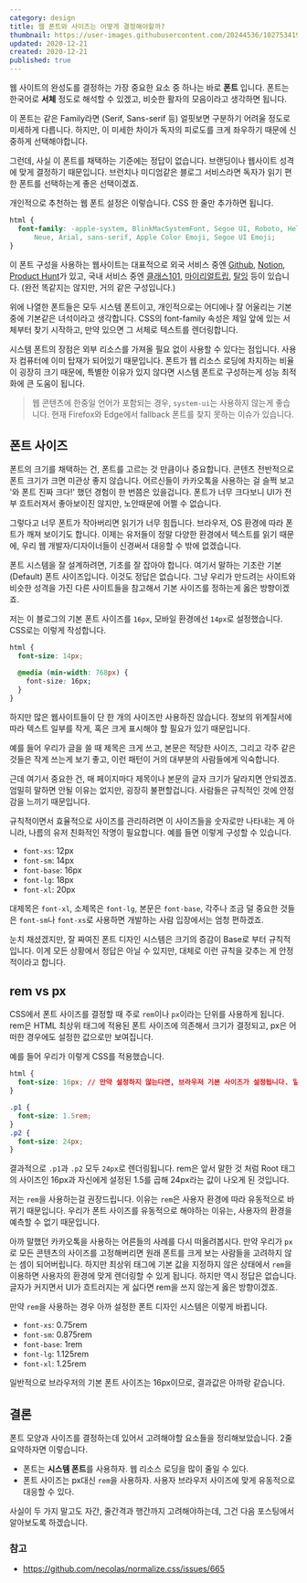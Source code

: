 ```yaml
---
category: design
title: 웹 폰트와 사이즈는 어떻게 결정해야할까?
thumbnail: https://user-images.githubusercontent.com/20244536/102753419-964e0c80-43ae-11eb-837a-fd902643f37a.png
updated: 2020-12-21
created: 2020-12-21
published: true
---
```


웹 사이트의 완성도를 결정하는 가장 중요한 요소 중 하나는 바로 **폰트** 입니다. 폰트는 한국어로 **서체** 정도로 해석할 수 있겠고, 비슷한 활자의 모음이라고 생각하면 됩니다.

이 폰트는 같은 Family라면 (Serif, Sans-serif 등) 얼핏보면 구분하기 어려울 정도로 미세하게 다릅니다. 하지만, 이 미세한 차이가 독자의 피로도를 크게 좌우하기 때문에 신중하게 선택해야합니다.

<!--more-->

그런데, 사실 이 폰트를 채택하는 기준에는 정답이 없습니다. 브랜딩이나 웹사이트 성격에 맞게 결정하기 때문입니다. 브런치나 미디엄같은 블로그 서비스라면 독자가 읽기 편한 폰트를 선택하는게 좋은 선택이겠죠.

개인적으로 추천하는 웹 폰트 설정은 이렇습니다. CSS 한 줄만 추가하면 됩니다.

```css
html {
  font-family: -apple-system, BlinkMacSystemFont, Segoe UI, Roboto, Helvetica
      Neue, Arial, sans-serif, Apple Color Emoji, Segoe UI Emoji;
}
```

이 폰트 구성을 사용하는 웹사이트는 대표적으로 외국 서비스 중엔 [Github](https://www.github.com), [Notion](https://notion.so), [Product Hunt](https://www.producthunt.com)가 있고, 국내 서비스 중엔 [클래스101](https://class101.net), [마이리얼트립](https://www.myrealtrip.com), [탈잉](https://taling.me/) 등이 있습니다. (완전 똑같지는 않지만, 거의 같은 구성입니다.)

위에 나열한 폰트들은 모두 시스템 폰트이고, 개인적으로는 어디에나 잘 어울리는 기본 중에 기본같은 녀석이라고 생각합니다. CSS의 font-family 속성은 제일 앞에 있는 서체부터 찾기 시작하고, 만약 있으면 그 서체로 텍스트를 렌더링합니다.

시스템 폰트의 장점은 외부 리소스를 가져올 필요 없이 사용할 수 있다는 점입니다. 사용자 컴퓨터에 이미 탑재가 되어있기 때문입니다. 폰트가 웹 리소스 로딩에 차지하는 비율이 굉장히 크기 때문에, 특별한 이유가 있지 않다면 시스템 폰트로 구성하는게 성능 최적화에 큰 도움이 됩니다.

> 웹 콘텐츠에 한중일 언어가 포함되는 경우, `system-ui`는 사용하지 않는게 좋습니다. 현재 Firefox와 Edge에서 fallback 폰트를 찾지 못하는 이슈가 있습니다.

## 폰트 사이즈

폰트의 크기를 채택하는 건, 폰트를 고르는 것 만큼이나 중요합니다. 콘텐츠 전반적으로 폰트 크기가 크면 미관상 좋지 않습니다. 어르신들이 카카오톡을 사용하는 걸 슬쩍 보고 '와 폰트 진짜 크다!' 했던 경험이 한 번쯤은 있을겁니다. 폰트가 너무 크다보니 UI가 전부 흐트러져서 좋아보이진 않지만, 노안때문에 어쩔 수 없습니다.

그렇다고 너무 폰트가 작아버리면 읽기가 너무 힘듭니다. 브라우저, OS 환경에 따라 폰트가 깨져 보이기도 합니다. 이제는 유저들이 정말 다양한 환경에서 텍스트를 읽기 때문에, 우리 웹 개발자/디자이너들이 신경써서 대응할 수 밖에 없겠습니다.

폰트 시스템을 잘 설계하려면, 기초를 잘 잡아야 합니다. 여기서 말하는 기초란 기본 (Default) 폰트 사이즈입니다. 이것도 정답은 없습니다. 그냥 우리가 만드려는 사이트와 비슷한 성격을 가진 다른 사이트들을 참고해서 기본 사이즈를 정하는게 옳은 방향이겠죠.

저는 이 블로그의 기본 폰트 사이즈를 `16px`, 모바일 환경에선 `14px`로 설정했습니다. CSS로는 이렇게 작성합니다.

```css
html {
  font-size: 14px;

  @media (min-width: 768px) {
    font-size: 16px;
  }
}
```

하지만 많은 웹사이트들이 단 한 개의 사이즈만 사용하진 않습니다. 정보의 위계질서에 따라 텍스트 일부를 작게, 혹은 크게 표시해야 할 필요가 있기 때문입니다.

예를 들어 우리가 글을 쓸 때 제목은 크게 쓰고, 본문은 적당한 사이즈, 그리고 각주 같은 것들은 작게 쓰는게 보기 좋고, 이런 패턴이 거의 대부분의 사람들에게 익숙합니다.

근데 여기서 중요한 건, 매 페이지마다 제목이나 본문의 글자 크기가 달라지면 안되겠죠. 엄밀히 말하면 안될 이유는 없지만, 굉장히 불편할겁니다. 사람들은 규칙적인 것에 안정감을 느끼기 때문입니다.

규칙적이면서 효율적으로 사이즈를 관리하려면 이 사이즈들을 숫자로만 나타내는 게 아니라, 나름의 유저 친화적인 작명이 필요합니다. 예를 들면 이렇게 구성할 수 있습니다.

- `font-xs`: 12px
- `font-sm`: 14px
- `font-base`: 16px
- `font-lg`: 18px
- `font-xl`: 20px

대제목은 `font-xl`, 소제목은 `font-lg`, 본문은 `font-base`, 각주나 조금 덜 중요한 것들은 `font-sm`나 `font-xs`로 사용하면 개발하는 사람 입장에서는 엄청 편하겠죠.

눈치 채셨겠지만, 잘 짜여진 폰트 디자인 시스템은 크기의 증감이 Base로 부터 규칙적입니다. 이게 모든 상황에서 정답은 아닐 수 있지만, 대체로 이런 규칙을 갖추는 게 안정적이라고 합니다.

## rem vs px

CSS에서 폰트 사이즈를 결정할 때 주로 `rem`이나 `px`이라는 단위를 사용하게 됩니다. rem은 HTML 최상위 태그에 적용된 폰트 사이즈에 의존해서 크기가 결정되고, px은 어떠한 경우에도 설정한 값으로만 보여집니다.

예를 들어 우리가 이렇게 CSS를 적용했습니다.

```css
html {
  font-size: 16px; // 만약 설정하지 않는다면, 브라우저 기본 사이즈가 설정됩니다. 일반적으로 16px입니다.
}

.p1 {
  font-size: 1.5rem;
}
.p2 {
  font-size: 24px;
}
```

결과적으로 `.p1`과 `.p2` 모두 `24px`로 렌더링됩니다. rem은 앞서 말한 것 처럼 Root 태그의 사이즈인 16px과 자신에게 설정된 1.5를 곱해 24px라는 값이 나오게 된 것입니다.

저는 `rem`을 사용하는걸 권장드립니다. 이유는 `rem`은 사용자 환경에 따라 유동적으로 바뀌기 때문입니다. 우리가 폰트 사이즈를 유동적으로 해야하는 이유는, 사용자의 환경을 예측할 수 없기 때문입니다.

아까 말했던 카카오톡을 사용하는 어른들의 사례를 다시 떠올려봅시다. 만약 우리가 `px`로 모든 콘텐츠의 사이즈를 고정해버리면 원래 폰트를 크게 보는 사람들을 고려하지 않는 셈이 되어버립니다. 하지만 최상위 태그에 기본 값을 지정하지 않은 상태에서 `rem`을 이용하면 사용자의 환경에 맞게 렌더링할 수 있게 됩니다. 하지만 역시 정답은 없습니다. 글자가 커지면서 UI가 흐트러지는 게 싫다면 rem을 쓰지 않는게 옳은 방향이겠죠.

만약 `rem`을 사용하는 경우 아까 설정한 폰트 디자인 시스템은 이렇게 바뀝니다.

- `font-xs`: 0.75rem
- `font-sm`: 0.875rem
- `font-base`: 1rem
- `font-lg`: 1.125rem
- `font-xl`: 1.25rem

일반적으로 브라우저의 기본 폰트 사이즈는 16px이므로, 결과값은 아까랑 같습니다.

## 결론

폰트 모양과 사이즈를 결정하는데 있어서 고려해야할 요소들을 정리해보았습니다. 2줄 요약하자면 이렇습니다.

- 폰트는 **시스템 폰트**를 사용하자. 웹 리소스 로딩을 많이 줄일 수 있다.
- 폰트 사이즈는 px대신 `rem`을 사용하자. 사용자 브라우저 사이즈에 맞게 유동적으로 대응할 수 있다.

사실이 두 가지 말고도 자간, 줄간격과 행간까지 고려해야하는데, 그건 다음 포스팅에서 알아보도록 하겠습니다.

### 참고

- https://github.com/necolas/normalize.css/issues/665
